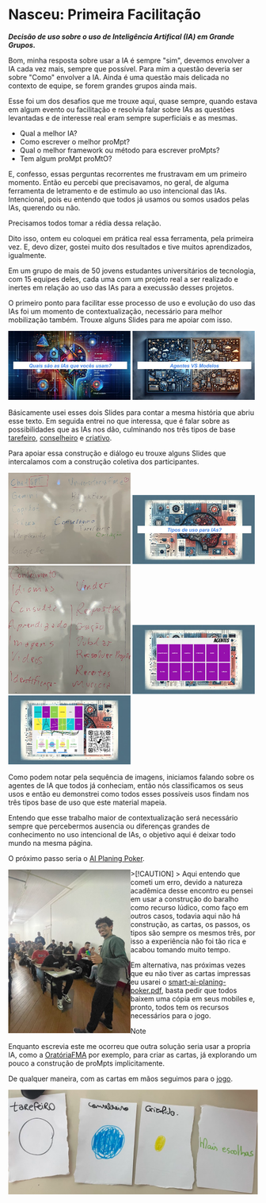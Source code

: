 # Nasceu: Primeira Facilitação
***Decisão de uso sobre o uso de Inteligência Artifical (IA) em Grande Grupos.***

Bom, minha resposta sobre usar a IA é sempre "sim", devemos envolver a IA cada vez mais, sempre que possível. Para mim a questão deveria ser sobre "Como" envolver a IA. Ainda é uma questão mais delicada no contexto de equipe, se forem grandes grupos ainda mais.

Esse foi um dos desafios que me trouxe aqui, quase sempre, quando estava em algum evento ou facilitação e resolvia falar sobre IAs as questões levantadas e de interesse real eram sempre superficiais e as mesmas.

- Qual a melhor IA?
- Como escrever o melhor proMpt?
- Qual o melhor framework ou método para escrever proMpts?
- Tem algum proMpt proMtO?

E, confesso, essas perguntas recorrentes me frustravam em um primeiro momento. Então eu percebi que precisavamos, no geral, de alguma ferramenta de letramento e de estimulo ao uso intencional das IAs. Intencional, pois eu entendo que todos já usamos ou somos usados pelas IAs, querendo ou não.

Precisamos todos tomar a rédia dessa relação.

Dito isso, ontem eu coloquei em prática real essa ferramenta, pela primeira vez. E, devo dizer, gostei muito dos resultados e tive muitos aprendizados, igualmente.

Em um grupo de mais de 50 jovens estudantes universitários de tecnologia, com 15 equipes deles, cada uma com um projeto real a ser realizado e inertes em relação ao uso das IAs para a execussão desses projetos.

O primeiro ponto para facilitar esse processo de uso e evolução do uso das IAs foi um momento de contextualização, necessário para melhor mobilização também. Trouxe alguns Slides para me apoiar com isso.

<img src="../../../../imagens/exemplos/ai-planning-poker-001.jpg" width="49%" height="49%"> <img src="../../../../imagens/exemplos/ai-planning-poker-002.jpg" width="49%" height="49%">

Básicamente usei esses dois Slides para contar a mesma história que abriu esse texto. Em seguida entrei no que interessa, que é falar sobre as possibilidades que as IAs nos dão, culminando nos três tipos de base [tarefeiro](../../../../tipos-de-prompt/tarefeiro.md), [conselheiro](../../../../tipos-de-prompt/conselheiro.md) e [criativo](../../../../tipos-de-prompt/tarefeiro.md).

Para apoiar essa construção e diálogo eu trouxe alguns Slides que intercalamos com a construção coletiva dos participantes.

<img src="../../../../imagens/exemplos/lousa-000.png" width="49%" height="49%"> <img src="../../../../imagens/exemplos/ai-planning-poker-003.jpg" width="49%" height="49%"> <img src="../../../../imagens/exemplos/lousa-001.png" width="49%" height="49%"> <img src="../../../../imagens/exemplos/ai-planning-poker-004.jpg" width="49%" height="49%"> <img src="../../../../imagens/exemplos/ai-planning-poker-005.jpg" width="49%" height="49%">

Como podem notar pela sequência de imagens, iniciamos falando sobre os agentes de IA que todos já conheciam, então nós classificamos os seus usos e então eu demonstrei como todos esses possíveis usos findam nos três tipos base de uso que este material mapeia.

Entendo que esse trabalho maior de contextualização será necessário sempre que percebermos ausencia ou diferenças grandes de conhecimento no uso intencional de IAs, o objetivo aqui é deixar todo mundo na mesma página.

O próximo passo seria o [AI Planing Poker](../../../../tipos-de-prompt/cocriacao.md#ai-planing-poker).

<img src="../../../../imagens/exemplos/time-001.PNG" width="49%" height="49%" align="left">
>[!CAUTION]
> Aqui entendo que cometi um erro, devido a natureza acadêmica desse encontro eu pensei em usar a construção do baralho como recurso lúdico, como faço em outros casos, todavia aqui não há construção, as cartas, os passos, os tipos são sempre os mesmos três, por isso a experiência não foi tão rica e acabou tomando muito tempo.

Em alternativa, nas próximas vezes que eu não tiver as cartas impressas eu usarei o [smart-ai-planing-poker.pdf](../../../../recursos/ferramentas/smart-ai-planing-poker.pdf), basta pedir que todos baixem uma cópia em seus mobiles e, pronto, todos tem os recursos necessários para o jogo.

>[!NOTE]
>Enquanto escrevia este me ocorreu que outra solução seria usar a propria IA, como a [OratóriaFMA](http://bit.ly/oratoriafma) por exemplo, para criar as cartas, já explorando um pouco a construção de proMpts implicitamente.

De qualquer maneira, com as cartas em mãos seguimos para o [jogo](../../../../tipos-de-prompt/cocriacao.md#ai-planing-poker).

<img src="../../../../imagens/exemplos/baralho-artesanal-001.PNG">




